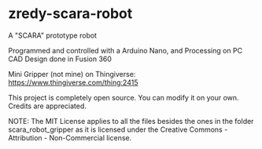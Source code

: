 # zredy-scara-robot
A "SCARA" prototype robot

Programmed and controlled with a Arduino Nano, and Processing on PC
CAD Design done in Fusion 360

Mini Gripper (not mine) on Thingiverse: https://www.thingiverse.com/thing:2415

This project is completely open source. You can modify it on your own. Credits are appreciated.

NOTE: The MIT License applies to all the files besides the ones in the folder scara_robot_gripper as it is licensed under the Creative Commons - Attribution - Non-Commercial license.
